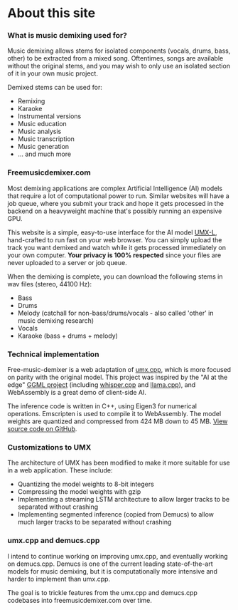 # About this site

### What is music demixing used for?

Music demixing allows stems for isolated components (vocals, drums, bass, other) to be extracted from a mixed song. Oftentimes, songs are available without the original stems, and you may wish to only use an isolated section of it in your own music project.

Demixed stems can be used for:
- Remixing
- Karaoke
- Instrumental versions
- Music education
- Music analysis
- Music transcription
- Music generation
- ... and much more

### Freemusicdemixer.com

Most demixing applications are complex Artificial Intelligence (AI) models that require a lot of computational power to run. Similar websites will have a job queue, where you submit your track and hope it gets processed in the backend on a heavyweight machine that's possibly running an expensive GPU.

This website is a simple, easy-to-use interface for the AI model [UMX-L](https://zenodo.org/record/5069601), hand-crafted to run fast on your web browser. You can simply upload the track you want demixed and watch while it gets processed immediately on your own computer. **Your privacy is 100% respected** since your files are never uploaded to a server or job queue.

When the demixing is complete, you can download the following stems in wav files (stereo, 44100 Hz):
- Bass
- Drums
- Melody (catchall for non-bass/drums/vocals - also called 'other' in music demixing research)
- Vocals
- Karaoke (bass + drums + melody)

### Technical implementation

Free-music-demixer is a web adaptation of [umx.cpp](https://github.com/sevagh/umx.cpp), which is more focused on parity with the original model. This project was inspired by the "AI at the edge" [GGML project](https://ggml.ai/) (including [whisper.cpp](https://github.com/ggerganov/whisper.cpp) and [llama.cpp](https://github.com/ggerganov/llama.cpp)), and WebAssembly is a great demo of client-side AI.

The inference code is written in C++, using Eigen3 for numerical operations. Emscripten is used to compile it to WebAssembly. The model weights are quantized and compressed from 424 MB down to 45 MB. [View source code on GitHub](https://github.com/sevagh/free-music-demixer).

### Customizations to UMX

The architecture of UMX has been modified to make it more suitable for use in a web application. These include:
- Quantizing the model weights to 8-bit integers
- Compressing the model weights with gzip
- Implementing a streaming LSTM architecture to allow larger tracks to be separated without crashing
- Implementing segmented inference (copied from Demucs) to allow much larger tracks to be separated without crashing

### umx.cpp and demucs.cpp

I intend to continue working on improving umx.cpp, and eventually working on demucs.cpp. Demucs is one of the current leading state-of-the-art models for music demixing, but it is computationally more intensive and harder to implement than umx.cpp.

The goal is to trickle features from the umx.cpp and demucs.cpp codebases into freemusicdemixer.com over time.
